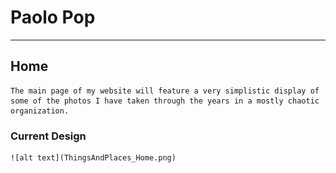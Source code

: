 # Paolo Pop

---

## Home
    The main page of my website will feature a very simplistic display of some of the photos I have taken through the years in a mostly chaotic organization.

### Current Design 
    ![alt text](ThingsAndPlaces_Home.png)